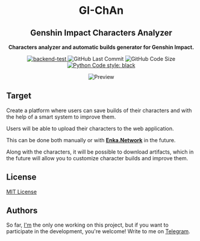 <div align="center">
    <h1>
        <b>GI-ChAn</b>
    </h1>
    <h2>
        Genshin Impact Characters Analyzer
    </h2>
    <p>
        <b>Characters analyzer and automatic builds generator for Genshin Impact.</b>
    </p>
    <a href="https://github.com/alex6712/GI-ChAn/actions/workflows/backend-test.yml">
        <img src="https://github.com/alex6712/GI-ChAn/workflows/backend-test/badge.svg?event=push&branch=master" alt="backend-test">
    </a>
    <img alt="GitHub Last Commit" src="https://img.shields.io/github/last-commit/alex6712/GI-ChAn?logo=GitHub">
    <img alt="GitHub Code Size" src="https://img.shields.io/github/languages/code-size/alex6712/GI-ChAn?logo=GitHub">
    <a href="https://github.com/psf/black">
        <img alt="Python Code style: black" src="https://img.shields.io/badge/python%20code%20style-black-000000.svg">
    </a>
    <p>
        
![Preview](https://repository-images.githubusercontent.com/670568622/a8db9ebe-8821-4705-8896-3b748666b888)

</p>
</div>

## Target

Create a platform where users can save builds of their
characters and with the help of a smart system to improve them.

Users will be able to upload their characters to the web application.

This can be done both manually or with 
[**Enka.Network**](https://enka.network)
in the future.

Along with the characters, it will be possible to download artifacts, 
which in the future will allow you to customize character builds 
and improve them.

## License

[MIT License](https://github.com/alex6712/gi-characters-analyzer/blob/master/LICENSE.md)

## Authors
So far, [I'm](https://github.com/alex6712) the only one 
working on this project, but if you want to participate 
in the development, you're welcome!
Write to me on [Telegram](https://t.me/Eclipse6712).

